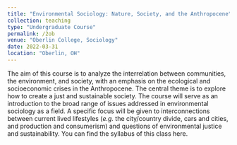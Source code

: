```yaml
---
title: "Environmental Sociology: Nature, Society, and the Anthropocene"
collection: teaching
type: "Undergraduate Course"
permalink: /2ob
venue: "Oberlin College, Sociology"
date: 2022-03-31
location: "Oberlin, OH"
---
```

The aim of this course is to analyze the interrelation between communities, the environment, and society, with an emphasis on the ecological and socioeconomic crises in the Anthropocene. The central theme is to explore how to create a just and sustainable society. The course will serve as an introduction to the broad range of issues addressed in environmental sociology as a field. A specific focus will be given to interconnections between current lived lifestyles (_e.g._ the city/country divide, cars and cities, and production and consumerism) and questions of environmental justice and sustainability. You can find the syllabus of this class here. 


